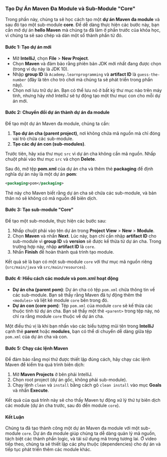 ### Tạo Dự Án Maven Đa Module và Sub-Module "Core"

Trong phần này, chúng ta sẽ học cách tạo một **dự án Maven đa module** và sau đó tạo một sub-module **core**. Để dễ dàng thực hiện các bước này, bạn cần mở dự án **hello Maven** mà chúng ta đã làm ở phần trước của khóa học, vì chúng ta sẽ sao chép và dán một số thành phần từ đó.

#### Bước 1: Tạo dự án mới
- Mở **IntelliJ**, chọn **File** > **New Project**.
- Chọn **Maven** và đảm bảo rằng phiên bản JDK mới nhất đang được chọn (trong ví dụ này là JDK 10).
- Nhập **group ID** là `Academy.learnprogramming` và **artifact ID** là `guess-the-number` (đây là tên cho trò chơi mà chúng ta sẽ phát triển trong phần này).
- Chọn nơi lưu trữ dự án. Bạn có thể lưu nó ở bất kỳ thư mục nào trên máy tính, nhưng hãy nhớ IntelliJ sẽ tự động tạo một thư mục con cho mỗi dự án mới.

#### Bước 2: Chuyển đổi dự án thành dự án đa module
Để tạo một dự án Maven đa module, chúng ta cần:
1. **Tạo dự án cha (parent project)**, nơi không chứa mã nguồn mà chỉ đóng vai trò chứa các sub-module.
2. **Tạo các dự án con (sub-modules)**.

Trước tiên, hãy xóa thư mục `src` vì dự án cha không cần mã nguồn. Nhấp chuột phải vào thư mục `src` và chọn **Delete**.

Sau đó, mở tệp **pom.xml** của dự án cha và thêm thẻ **packaging** để định nghĩa dự án này là một dự án **pom**:
```xml
<packaging>pom</packaging>
```
Thẻ này cho Maven biết rằng dự án cha sẽ chứa các sub-module, và bản thân nó sẽ không có mã nguồn để biên dịch.

#### Bước 3: Tạo sub-module "Core"
Để tạo một sub-module, thực hiện các bước sau:
1. Nhấp chuột phải vào tên dự án trong **Project View** > **New** > **Module**.
2. Chọn **Maven** và nhấn **Next**. Lúc này, bạn chỉ cần nhập **artifact ID** cho sub-module vì **group ID** và **version** sẽ được kế thừa từ dự án cha. Trong trường hợp này, nhập **artifact ID** là `core`.
3. Nhấn **Finish** để hoàn thành quá trình tạo module.

Kết quả sẽ là bạn có một sub-module `core` với thư mục mã nguồn riêng (`src/main/java` và `src/main/resources`).

#### Bước 4: Hiểu cách các module và pom.xml hoạt động
- **Dự án cha (parent pom)**: Dự án cha có tệp `pom.xml` chứa thông tin về các sub-module. Bạn sẽ thấy rằng Maven đã tự động thêm thẻ `<modules>` và liệt kê module `core` bên trong đó.
- **Dự án con (core pom)**: Tệp `pom.xml` của module `core` sẽ kế thừa các thuộc tính từ dự án cha. Bạn sẽ thấy một thẻ `<parent>` trong tệp này, nó chỉ ra rằng module `core` thuộc về dự án cha.

Một điều thú vị là khi bạn nhấn vào các biểu tượng mũi tên trong **IntelliJ** cạnh thẻ **parent** hoặc **modules**, bạn có thể di chuyển dễ dàng giữa tệp `pom.xml` của dự án cha và con.

#### Bước 5: Chạy các lệnh Maven
Để đảm bảo rằng mọi thứ được thiết lập đúng cách, hãy chạy các lệnh Maven để kiểm tra quá trình biên dịch:
1. Mở **Maven Projects** ở bên phải IntelliJ.
2. Chọn root project (dự án gốc, không phải sub-module).
3. Chạy lệnh `clean` và `install` bằng cách gõ `clean install` vào mục **Goals** và nhấn **Execute**.

Kết quả của quá trình này sẽ cho thấy Maven tự động xử lý thứ tự biên dịch các module (dự án cha trước, sau đó đến module `core`).

#### Kết Luận
Chúng ta đã tạo thành công một dự án Maven đa module với một sub-module `core`. Dự án đa module giúp chúng ta dễ dàng quản lý mã nguồn, tách biệt các thành phần logic, và tái sử dụng mã trong tương lai. Ở video tiếp theo, chúng ta sẽ thiết lập các phụ thuộc (dependencies) cho dự án và tiếp tục phát triển thêm các module khác.
